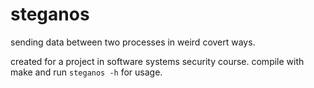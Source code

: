steganos
========

sending data between two processes in weird covert ways.

created for a project in software systems security course.
compile with make and run `steganos -h` for usage.
